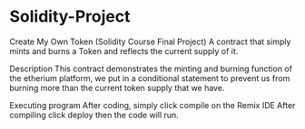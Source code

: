 # Solidity-Project

Create My Own Token (Solidity Course Final Project)
A contract that simply mints and burns a Token and reflects the current supply of it.

Description
This contract demonstrates the minting and burning function of the etherium platform, we put in a conditional statement to prevent us from burning more than the current token supply that we have.

Executing program
After coding, simply click compile on the Remix IDE
After compiling click deploy then the code will run.
